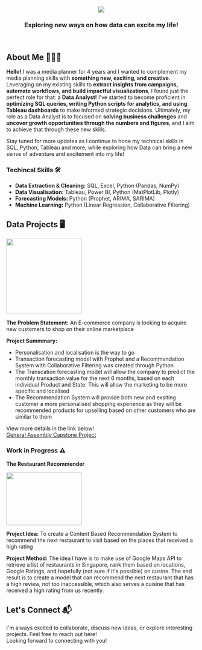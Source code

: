 <h1 align="center">
    <img src="https://readme-typing-svg.herokuapp.com/?font=Righteous&size=35&center=true&vCenter=true&width=500&height=70&duration=3500&lines=Hi+There!+👋;+I'm+Jing+Yi!;+Welcome+to+my+GitHub+page!" />
</h1>
<h3 align="center">Exploring new ways on how data can excite my life!</h3>
<br/>

## About Me 👨🏻‍💻

**Hello!**
I was a media planner for 4 years and I wanted to complement my media planning skills with **something new, exciting, and creative**. Leveraging on my existing skills to **extract insights from campaigns, automate workflows, and build impactful visualizations**, I found just the perfect role for that: a **Data Analyst!** I've started to become proficient in **optimizing SQL queries, writing Python scripts for analytics, and using Tableau dashboards** to make informed strategic decisions. Ultimately, my role as a Data Analyst is to focused on **solving business challenges** and **uncover growth opportunities through the numbers and figures**, and I aim to achieve that through these new skills.

Stay tuned for more updates as I continue to hone my technical skills in SQL, Python, Tableau and more, while exploring how Data can bring a new sense of adventure and excitement into my life!

### Techincal Skills 🛠️

- **Data Extraction & Cleaning:** SQL, Excel, Python (Pandas, NumPy)
- **Data Visualisation:** Tableau, Power BI, Python (MatPlotLib, Plotly)
- **Forecasting Models:** Python (Prophet, ARIMA, SARIMA)
- **Machine Learning:** Python (Linear Regression, Collaborative Filtering) 


## Data Projects 🖥️

<img src="https://tenor.com/5jWe.gif" width="200" height="200" />

**The Problem Statement:** An E-commerce company is looking to acquire new customers to shop on their online marketplace<br/> 

**Project Summmary:** 
- Personalisation and localisation is the way to go
- Transaction forecasting model with Prophet and a Recommendation System with Collaborative Filtering was created through Python
- The Transcation forecasting model will allow the company to predict the monthly transaction value for the next 6 months, based on each individual Product and State. This will allow the marketing to be more specific and localised
- The Recommendation System will provide both new and exsiting customer a more personalised shopping experience as they will be recommended products for upselling based on other customers who are similar to them

View more details in the link below!<br/>
[General Assembly Capstone Project](https://github.com/MatthiasJY/GA_Capstone)



### Work in Progress ⚠️

**The Restaurant Recommender**

<img src="https://i.giphy.com/media/v1.Y2lkPTc5MGI3NjExaGN1M2doZjA5NGdnNGhzY200cnpraW4zYXpqY20wbHZsbDRxZ3d5YiZlcD12MV9pbnRlcm5hbF9naWZfYnlfaWQmY3Q9Zw/12uXi1GXBibALC/giphy.gif" width="200" height="140" />

**Project Idea:** To create a Content Based Recommendation System to recommend the next restaurant to visit based on the places that received a high rating<br/> 

**Project Method:** The idea I have is to make use of Google Maps API to retrieve a list of restaurants in Singapore, rank them based on locations, Google Ratings, and hopefully (not sure if it's possible) on cusine. The end result is to create a model that can recommend the next restaurant that has a high review, not too inaccessible, which also serves a cuisine that has received a high rating from us recently. 


## Let's Connect 📬

I'm always excited to collaborate, discuss new ideas, or explore interesting projects. Feel free to reach out here!<br/>
Looking forward to connecting with you!
